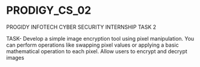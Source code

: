 # PRODIGY_CS_02

PROGIDY INFOTECH CYBER SECURITY INTERNSHIP TASK 2

TASK- Develop a simple image encryption tool using pixel manipulation. You can perform operations like swapping pixel values or applying a basic mathematical operation to each pixel. Allow users to encrypt and decrypt images
